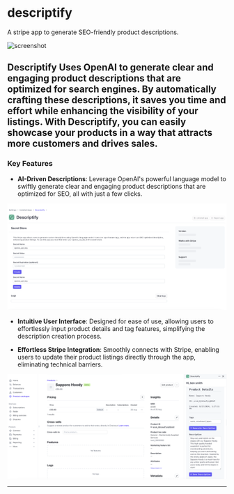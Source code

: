 # descriptify
A stripe app to generate SEO-friendly product descriptions.


![screenshot](./resources/mov1.gif)

Descriptify Uses OpenAI to generate clear and engaging product descriptions that are optimized for search engines. By automatically crafting these descriptions, it saves you time and effort while enhancing the visibility of your listings. With Descriptify, you can easily showcase your products in a way that attracts more customers and drives sales.
---

### Key Features

- **AI-Driven Descriptions**: 
  Leverage OpenAI's powerful language model to swiftly generate clear and engaging product descriptions that are optimized for SEO, all with just a few clicks.

![screenshot](./resources/1.png)

- **Intuitive User Interface**: 
  Designed for ease of use, allowing users to effortlessly input product details and tag features, simplifying the description creation process.


- **Effortless Stripe Integration**: 
  Smoothly connects with Stripe, enabling users to update their product listings directly through the app, eliminating technical barriers.

![screenshot](./resources/2.png)

---
